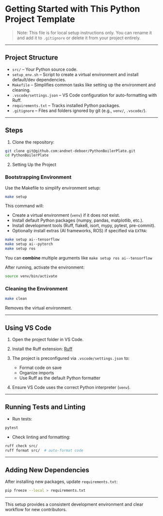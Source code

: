# Getting Started with This Python Project Template

> Note: This file is for local setup instructions only. You can rename it and add it to `.gitignore` or delete it from your project entirely.

---

## Project Structure

* `src/` – Your Python source code.
* `setup_env.sh` – Script to create a virtual environment and install default/dev dependencies.
* `Makefile` – Simplifies common tasks like setting up the environment and cleaning.
* `.vscode/settings.json` – VS Code configuration for auto-formatting with Ruff.
* `requirements.txt` – Tracks installed Python packages.
* `.gitignore` – Files and folders ignored by git (e.g., `venv/`, `.vscode/`).

---

## Steps
1. Clone the repository:

```bash
git clone git@github.com:andnet-deboer/PythonBoilerPlate.git
cd PythonBoilerPlate
```


2. Setting Up the Project

### Bootstrapping Environment

Use the Makefile to simplify environment setup:

```bash
make setup
```

This command will:

* Create a virtual environment (`venv`) if it does not exist.
* Install default Python packages (numpy, pandas, matplotlib, etc.).
* Install development tools (Ruff, flake8, isort, mypy, pytest, pre-commit).
* Optionally install extras (AI frameworks, ROS) if specified via `EXTRA`:

```bash
make setup ai--tensorflow
make setup ai--pytorch
make setup ros
```
You can **combine** multiple arguments like ```make setup ros ai--tensorflow```

After running, activate the environment:

```bash
source venv/bin/activate
```

### Cleaning the Environment

```bash
make clean
```

Removes the virtual environment.

---

## Using VS Code

1. Open the project folder in VS Code.
2. Install the Ruff extension: [Ruff](https://marketplace.visualstudio.com/items?itemName=charliermarsh.ruff)
3. The project is preconfigured via `.vscode/settings.json` to:

   * Format code on save
   * Organize imports
   * Use Ruff as the default Python formatter
4. Ensure VS Code uses the correct Python interpreter (`venv`).

---

## Running Tests and Linting

* Run tests:

```bash
pytest
```

* Check linting and formatting:

```bash
ruff check src/
ruff format src/  # auto-format code
```

---

## Adding New Dependencies

After installing new packages, update `requirements.txt`:

```bash
pip freeze --local > requirements.txt
```

---

This setup provides a consistent development environment and clear workflow for new contributors.
